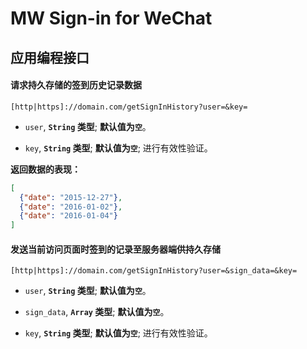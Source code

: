 MW Sign-in for WeChat
=====================

应用编程接口
-----------

#### 请求持久存储的签到历史记录数据

```http
[http|https]://domain.com/getSignInHistory?user=&key=
```

+ `user`, **`String` 类型**; **默认值为`空`**。

+ `key`, **`String` 类型**; **默认值为`空`**; 进行有效性验证。

**返回数据的表现：**

```json
[
  {"date": "2015-12-27"},
  {"date": "2016-01-02"},
  {"date": "2016-01-04"}
]
```

#### 发送当前访问页面时签到的记录至服务器端供持久存储

```http
[http|https]://domain.com/getSignInHistory?user=&sign_data=&key=
```

+ `user`, **`String` 类型**; **默认值为`空`**。

+ `sign_data`, **`Array` 类型**; **默认值为`空`**。

+ `key`, **`String` 类型**; **默认值为`空`**; 进行有效性验证。